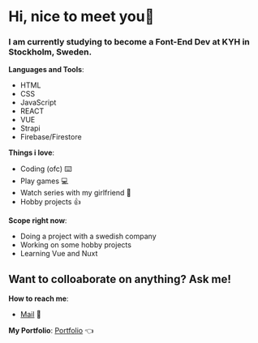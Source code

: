 # Hi, nice to meet you👋

### I am currently studying to become a Font-End Dev at KYH in Stockholm, Sweden.

**Languages and Tools**:
 - HTML
 - CSS
 - JavaScript
 - REACT
 - VUE
 - Strapi
 - Firebase/Firestore

**Things i love**: 
  - Coding (ofc) :keyboard:
  - Play games :computer:
  - Watch series with my girlfriend :movie_camera:
  - Hobby projects :+1:

**Scope right now**:
  - Doing a project with a swedish company
  - Working on some hobby projects
  - Learning Vue and Nuxt

## Want to colloaborate on anything? Ask me!
 
 **How to reach me**: 
  - [Mail](mailto:jesper.pettersson00@hotmail.com) :email:
 
 **My Portfolio**: [Portfolio](http://jesper-portfolio.surge.sh) :point_left:
